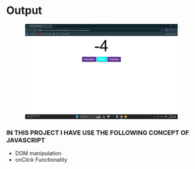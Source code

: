 <h1>Output</h1>
<p align="center">
  <img src="counterProgramOutput.png" alt="" width="80%">
</p>

<h3>IN THIS PROJECT I HAVE USE THE FOLLOWING CONCEPT OF JAVASCRIPT</h3>
<ul>
  <li>DOM manipulation</li>
  <li>onClick Functionality</li>
</ul>
